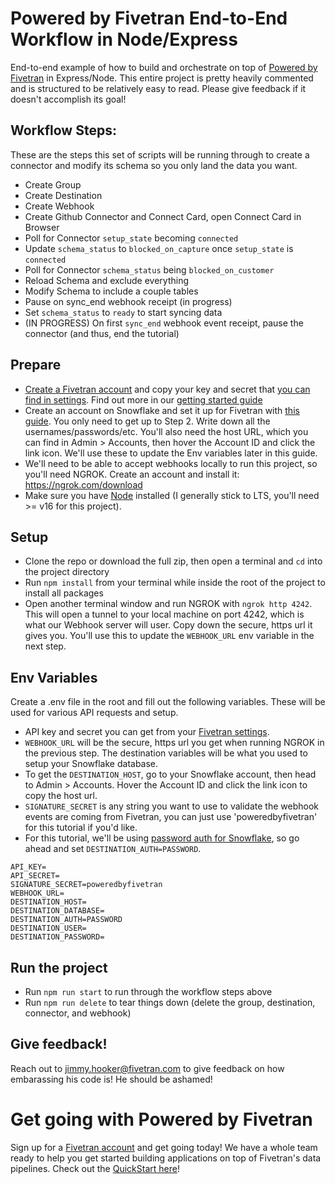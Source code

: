 # Powered by Fivetran End-to-End Workflow in Node/Express

End-to-end example of how to build and orchestrate on top of [Powered by Fivetran](https://fivetran.com/docs/rest-api) in Express/Node. This entire project is pretty heavily commented and is structured to be relatively easy to read. Please give feedback if it doesn't accomplish its goal!

## Workflow Steps:
These are the steps this set of scripts will be running through to create a connector and modify its schema so you only land the data you want. 

- Create Group
- Create Destination
- Create Webhook
- Create Github Connector and Connect Card, open Connect Card in Browser
- Poll for Connector `setup_state` becoming `connected`
- Update `schema_status` to `blocked_on_capture` once `setup_state` is `connected`
- Poll for Connector `schema_status` being `blocked_on_customer`
- Reload Schema and exclude everything
- Modify Schema to include a couple tables
- Pause on sync_end webhook receipt (in progress)
- Set `schema_status` to `ready` to start syncing data
- (IN PROGRESS) On first `sync_end` webhook event receipt, pause the connector (and thus, end the tutorial)

## Prepare
- [Create a Fivetran account](https://fivetran.com/signup) and copy your key and secret that [you can find in settings](https://fivetran.com/account/settings/account). Find out more in our [getting started guide](https://fivetran.com/docs/rest-api/getting-started)
- Create an account on Snowflake and set it up for Fivetran with [this guide](https://fivetran.com/docs/destinations/snowflake/setup-guide). You only need to get up to Step 2. Write down all the usernames/passwords/etc. You'll also need the host URL, which you can find in Admin > Accounts, then hover the Account ID  and click the link icon. We'll use these to update the Env variables later in this guide. 
- We'll need to be able to accept webhooks locally to run this project, so you'll need NGROK. Create an account and install it: https://ngrok.com/download
- Make sure you have [Node](https://nodejs.org/en/) installed (I generally stick to LTS, you'll need >= v16 for this project). 

## Setup

- Clone the repo or download the full zip, then open a terminal and `cd` into the project directory
- Run `npm install` from your terminal while inside the root of the project to install all packages
- Open another terminal window and run NGROK with `ngrok http 4242`. This will open a tunnel to your local machine on port 4242, which is what our Webhook server will user. Copy down the secure, https url it gives you. You'll use this to update the `WEBHOOK_URL` env variable in the next step.

## Env Variables

Create a .env file in the root and fill out the following variables. These will be used for various API requests and setup. 

- API key and secret you can get from your [Fivetran settings](https://fivetran.com/account/settings/account). 
- `WEBHOOK_URL` will be the secure, https url you get when running NGROK in the previous step. The destination variables will be what you used to setup your Snowflake database. 
- To get the `DESTINATION_HOST`, go to your Snowflake account, then head to Admin > Accounts. Hover the Account ID  and click the link icon to copy the host url. 
- `SIGNATURE_SECRET` is any string you want to use to validate the webhook events are coming from Fivetran, you can just use 'poweredbyfivetran' for this tutorial if you'd like. 
- For this tutorial, we'll be using [password auth for Snowflake](https://fivetran.com/docs/rest-api/destinations/config#snowflake), so go ahead and set `DESTINATION_AUTH=PASSWORD`. 

```
API_KEY=
API_SECRET=
SIGNATURE_SECRET=poweredbyfivetran
WEBHOOK_URL=
DESTINATION_HOST=
DESTINATION_DATABASE=
DESTINATION_AUTH=PASSWORD
DESTINATION_USER=
DESTINATION_PASSWORD=
```

## Run the project

- Run `npm run start` to run through the workflow steps above
- Run `npm run delete` to tear things down (delete the group, destination, connector, and webhook)

## Give feedback!
Reach out to jimmy.hooker@fivetran.com to give feedback on how embarassing his code is! He should be ashamed!

# Get going with Powered by Fivetran
Sign up for a [Fivetran account](https://fivetran.com/signup) and get going today! We have a whole team ready to help you get started building applications on top of Fivetran's data pipelines. Check out the [QuickStart here](https://fivetran.com/docs/rest-api/powered-by-fivetran)!

